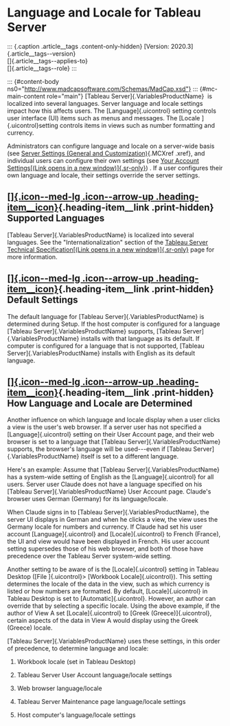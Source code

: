 

Language and Locale for Tableau Server
======================================

::: {.caption .article__tags .content-only-hidden}
[Version: 2020.3]{.article__tags--version}\
[]{.article__tags--applies-to}\
[]{.article__tags--role}
:::

::: {#content-body ns0="http://www.madcapsoftware.com/Schemas/MadCap.xsd"}
::: {#mc-main-content role="main"}
[Tableau Server]{.VariablesProductName}  is localized into several
languages. Server language and locale settings impact how this affects
users. The [Language]{.uicontrol} setting controls user interface (UI)
items such as menus and messages. The [Locale ]{.uicontrol}setting
controls items in views such as number formatting and currency.

Administrators can configure language and locale on a server-wide basis
(see
[](https://help.tableau.com/current/server/en-us/maintenance_set.htm)[Server
Settings (General and
Customization)](https://help.tableau.com/current/server/en-us/maintenance_set.htm){.MCXref
.xref}, and individual users can configure their own settings (see [Your
Account Settings[(Link opens in a new
window)]{.sr-only}](https://help.tableau.com/current/pro/desktop/en-us/help.htm#useracct.html))
. If a user configures their own language and locale, their settings
override the server settings.

<div>

[[]{.icon--med-lg .icon--arrow-up .heading-item__icon}](https://help.tableau.com/current/server/en-us/lang_intro.htm#){.heading-item__link .print-hidden} Supported Languages
-----------------------------------------------------------------------------------------------------------------------------------------------------------------------------

</div>

[Tableau Server]{.VariablesProductName} is localized into several
languages. See the \"Internationalization\" section of the [Tableau
Server Technical Specification[(Link opens in a new
window)]{.sr-only}](https://www.tableau.com/products/techspecs#server)
page for more information.

<div>

[[]{.icon--med-lg .icon--arrow-up .heading-item__icon}](https://help.tableau.com/current/server/en-us/lang_intro.htm#){.heading-item__link .print-hidden} Default Settings
--------------------------------------------------------------------------------------------------------------------------------------------------------------------------

</div>

The default language for [Tableau Server]{.VariablesProductName} is
determined during Setup. If the host computer is configured for a
language [Tableau Server]{.VariablesProductName} supports, [Tableau
Server]{.VariablesProductName} installs with that language as its
default. If computer is configured for a language that is not supported,
[Tableau Server]{.VariablesProductName} installs with English as its
default language.

<div>

[[]{.icon--med-lg .icon--arrow-up .heading-item__icon}](https://help.tableau.com/current/server/en-us/lang_intro.htm#){.heading-item__link .print-hidden} How Language and Locale are Determined
------------------------------------------------------------------------------------------------------------------------------------------------------------------------------------------------

</div>

Another influence on which language and locale display when a user
clicks a view is the user's web browser. If a server user has not
specified a [Language]{.uicontrol} setting on their User Account page,
and their web browser is set to a language that [Tableau
Server]{.VariablesProductName} supports, the browser's language will be
used---even if [Tableau Server]{.VariablesProductName} itself is set to
a different language.

Here's an example: Assume that [Tableau Server]{.VariablesProductName}
has a system-wide setting of English as the [Language]{.uicontrol} for
all users. Server user Claude does not have a language specified on his
[Tableau Server]{.VariablesProductName} User Account page. Claude's
browser uses German (Germany) for its language/locale.

When Claude signs in to [Tableau Server]{.VariablesProductName}, the
server UI displays in German and when he clicks a view, the view uses
the Germany locale for numbers and currency. If Claude had set his user
account [Language]{.uicontrol} and [Locale]{.uicontrol} to French
(France), the UI and view would have been displayed in French. His user
account setting supersedes those of his web browser, and both of those
have precedence over the Tableau Server system-wide setting.

Another setting to be aware of is the [Locale]{.uicontrol} setting in
Tableau Desktop ([File ]{.uicontrol}\> [Workbook Locale]{.uicontrol}).
This setting determines the locale of the data in the view, such as
which currency is listed or how numbers are formatted. By default,
[Locale]{.uicontrol} in Tableau Desktop is set to
[Automatic]{.uicontrol}. However, an author can override that by
selecting a specific locale. Using the above example, if the author of
View A set [Locale]{.uicontrol} to [Greek (Greece)]{.uicontrol}, certain
aspects of the data in View A would display using the Greek (Greece)
locale.

[Tableau Server]{.VariablesProductName} uses these settings, in this
order of precedence, to determine language and locale:

1.  Workbook locale (set in Tableau Desktop)

2.  Tableau Server User Account language/locale settings

3.  Web browser language/locale

4.  Tableau Server Maintenance page language/locale settings

5.  Host computer's language/locale settings
